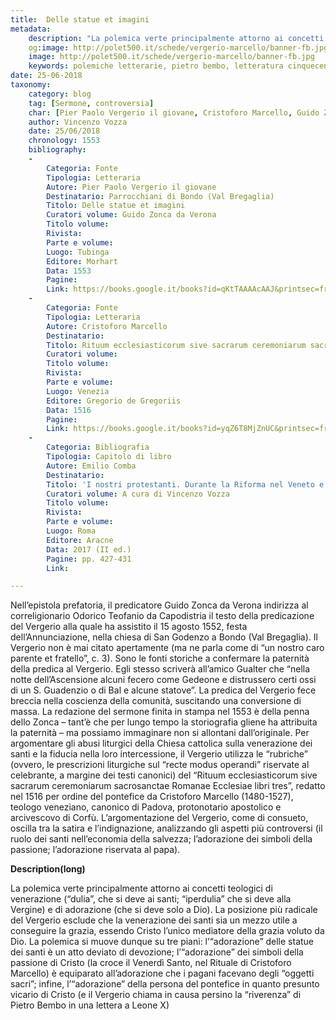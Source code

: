 ```yaml
---
title:  Delle statue et imagini
metadata:
	description: "La polemica verte principalmente attorno ai concetti teologici di venerazione"
	og:image: http://polet500.it/schede/vergerio-marcello/banner-fb.jpg
	image: http://polet500.it/schede/vergerio-marcello/banner-fb.jpg
	keywords: polemiche letterarie, pietro bembo, letteratura cinquecento
date: 25-06-2018
taxonomy:
	category: blog
    tag: [Sermone, controversia]
    char: [Pier Paolo Vergerio il giovane, Cristoforo Marcello, Guido Zonca, Odorico Teofanio, Agostino Sereno, Girolamo da Pola]
    author: Vincenzo Vozza
    date: 25/06/2018
    chronology: 1553
    bibliography:
	-
	    Categoria: Fonte
	    Tipologia: Letteraria
	    Autore: Pier Paolo Vergerio il giovane
	    Destinatario: Parrocchiani di Bondo (Val Bregaglia)
	    Titolo: Delle statue et imagini
	    Curatori volume: Guido Zonca da Verona
	    Titolo volume: 
	    Rivista: 
	    Parte e volume: 
	    Luogo: Tubinga
	    Editore: Morhart
	    Data: 1553
	    Pagine: 
	    Link: https://books.google.it/books?id=qKtTAAAAcAAJ&printsec=frontcover&dq=delle+statue+et+imagini&hl=it&sa=X&ved=0ahUKEwia5MKTj5_cAhWBzIUKHepdAUUQ6AEIMTAB#v=onepage&q&f=false
	-
	    Categoria: Fonte
	    Tipologia: Letteraria
	    Autore: Cristoforo Marcello
	    Destinatario: 
	    Titolo: Rituum ecclesiasticorum sive sacrarum ceremoniarum sacrosanctae Romanae Ecclesiae libri tres
	    Curatori volume: 
	    Titolo volume: 
	    Rivista: 
	    Parte e volume: 
	    Luogo: Venezia
	    Editore: Gregorio de Gregoriis
	    Data: 1516
	    Pagine: 
	    Link: https://books.google.it/books?id=yqZ6T8MjZnUC&printsec=frontcover&dq=Cristoforo+Marcello+Rituum+ecclesiasticorum+sive+sacrarum&hl=it&sa=X&ved=0ahUKEwiL04i1j5_cAhWmNpoKHQlQBZYQ6AEIUzAH#v=onepage&q&f=false
	-
	    Categoria: Bibliografia
	    Tipologia: Capitolo di libro
	    Autore: Emilio Comba
	    Destinatario: 
	    Titolo: 'I nostri protestanti. Durante la Riforma nel Veneto e nell''Istria. Nuova edizione'
	    Curatori volume: A cura di Vincenzo Vozza
	    Titolo volume: 
	    Rivista: 
	    Parte e volume: 
	    Luogo: Roma
	    Editore: Aracne
	    Data: 2017 (II ed.)
	    Pagine: pp. 427-431
	    Link: 

---
```


Nell’epistola prefatoria, il predicatore Guido Zonca da Verona indirizza al correligionario Odorico Teofanio da Capodistria il testo della predicazione del Vergerio alla quale ha assistito il 15 agosto 1552, festa dell’Annunciazione, nella chiesa di San Godenzo a Bondo (Val Bregaglia). Il Vergerio non è mai citato apertamente (ma ne parla come di “un nostro caro parente et fratello”, c. 3). Sono le fonti storiche a confermare la paternità della predica al Vergerio. Egli stesso scriverà all’amico Gualter che “nella notte dell’Ascensione alcuni fecero come Gedeone e distrussero certi ossi di un S. Guadenzio o di Bal e alcune statove”. La predica del Vergerio fece breccia nella coscienza della comunità, suscitando una conversione di massa. La redazione del sermone finita in stampa nel 1553 è della penna dello Zonca – tant’è che per lungo tempo la storiografia gliene ha attribuita la paternità – ma possiamo immaginare non si allontani dall’originale. Per argomentare gli abusi liturgici della Chiesa cattolica sulla venerazione dei santi e la fiducia nella loro intercessione, il Vergerio utilizza le “rubriche” (ovvero, le prescrizioni liturgiche sul “recte modus operandi” riservate al celebrante, a margine dei testi canonici) del “Rituum ecclesiasticorum sive sacrarum ceremoniarum sacrosanctae Romanae Ecclesiae libri tres”, redatto nel 1516 per ordine del pontefice da Cristoforo Marcello (1480-1527), teologo veneziano, canonico di Padova, protonotario apostolico e arcivescovo di Corfù. L’argomentazione del Vergerio, come di consueto, oscilla tra la satira e l’indignazione, analizzando gli aspetti più controversi (il ruolo dei santi nell’economia della salvezza; l’adorazione dei simboli della passione; l’adorazione riservata al papa).

**Description(long)**

La polemica verte principalmente attorno ai concetti teologici di venerazione (“dulia”, che si deve ai santi; “iperdulia” che si deve alla Vergine) e di adorazione (che si deve solo a Dio). La posizione più radicale del Vergerio esclude che la venerazione dei santi sia un mezzo utile a conseguire la grazia, essendo Cristo l’unico mediatore della grazia voluto da Dio. La polemica si muove dunque su tre piani: l’“adorazione” delle statue dei santi è un atto deviato di devozione; l’“adorazione” dei simboli della passione di Cristo (la croce il Venerdì Santo, nel Rituale di Cristoforo Marcello) è equiparato all’adorazione che i pagani facevano degli “oggetti sacri”; infine, l’“adorazione” della persona del pontefice in quanto presunto vicario di Cristo (e il Vergerio chiama in causa persino la “riverenza” di Pietro Bembo in una lettera a Leone X)

